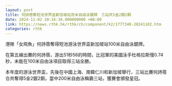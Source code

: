 ```yaml
---
layout: post
title: 何詩蓓奪短池世界盃新加坡站百米自由泳銀牌　三站共5金2銀2銅
date: 2024-11-02 20:16:36.000000000 +08:00
link: https://news.rthk.hk/rthk/ch/component/k2/1777340-20241102.htm
categories: rthk
---
```


港隊「女飛魚」何詩蓓奪得短池游泳世界盃新加坡站100米自由泳銀牌。

在第五線出賽的何詩蓓，游出51秒56的時間，比冠軍的美國泳手杜格拉斯慢0.74秒，未能在100米自由泳項目取得三站全勝。

本年度的游泳世界盃，先後在中國上海、南韓仁川和新加坡舉行，三站比賽何詩蓓合共奪得5金2銀2銅，當中200米自由泳稱霸三站，獲賽會頒發皇冠。
